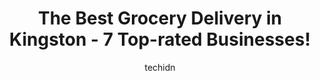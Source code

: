 ---
layout: ampstory
image: https://i0.wp.com/www.auto.or.id/wp-content/uploads/2023/06/loblaws-princess-street-0-kingston-1686326552.jpeg?resize=640,853
author: techidn
featured: false
description: Kingston, Ontario, Canada is a haven for Grocery Delivery enthusiasts, boasting an impressive array of 7 top-notch establishments. Whether youre a seasoned connoisseur or simply curious to 
title: The Best Grocery Delivery in Kingston - 7 Top-rated Businesses!
cover:
   title: The Best Grocery Delivery in Kingston - 7 Top-rated Businesses!
   subtitle: AUTO.OR.ID
   background: https://www.auto.or.id/wp-content/uploads/2023/06/loblaws-princess-street-0-kingston-1686326552.jpeg

pages: 
 - layout: thirds
   top: <h1>#1 Loblaws Princess Street</h1>
   bottom: "<p>I was just in the store at 8-30pm to 8-50pm on Monday June 5th 2023!There was an elderly gentleman in front of me and the cashiers from both the self checkout lane and fr</p>"
   background: https://www.auto.or.id/wp-content/uploads/2023/06/loblaws-princess-street-1-kingston-1686326554.jpeg
   backgroundblur: true
 - layout: thirds
   top: <h1>#2 Chris & Beths NOFRILLS Kingston</h1>
   bottom: "<p>1030 Coverdale Dr, Kingston, ON K7M 8X7, Canada</p>"
   background: https://www.auto.or.id/wp-content/uploads/2023/06/loblaws-princess-street-2-kingston-1686326554.jpeg
   cta:
      link: https://www.auto.or.id/the-best-grocery-delivery-in-kingston-7-top-rated-businesses/
      text: The Best Grocery Delivery in Kingston - 7 Top-rated Businesses!
 - layout: thirds
   top: <h1>#3 Loblaws Midland Avenue</h1>
   bottom: "<p>1048 Midland Ave, Kingston, ON K7P 2X9, Canada</p>"
   background: https://images.unsplash.com/photo-1536700503339-1e4b06520771?ixlib=rb-4.0.3&ixid=MnwxMjA3fDB8MHxwaG90by1wYWdlfHx8fGVufDB8fHx8&auto=format&fit=crop&w=640&h=853&q=80
   cta:
      link: https://www.auto.or.id/the-best-grocery-delivery-in-kingston-7-top-rated-businesses/
      text: The Best Grocery Delivery in Kingston - 7 Top-rated Businesses!
 - layout: thirds
   top: <h1>#4 FreshCo Princess & Andersen</h1>
   bottom: "<p>2327 Princess St, Kingston, ON K7M 3G1, Canada</p>"
   background: https://images.unsplash.com/photo-1615238359019-c8de4242e083?ixlib=rb-4.0.3&ixid=MnwxMjA3fDB8MHxwaG90by1wYWdlfHx8fGVufDB8fHx8&auto=format&fit=crop&w=640&h=853&q=80
   cta:
      link: https://www.auto.or.id/the-best-grocery-delivery-in-kingston-7-top-rated-businesses/
      text: The Best Grocery Delivery in Kingston - 7 Top-rated Businesses!
 - layout: thirds
   top: <h1>#5 Food Basics</h1>
   bottom: "<p>1225 Princess St, Kingston, ON K7M 3E1, Canada</p>"
   background: https://images.unsplash.com/photo-1632956557796-6868d5ecc6d2?ixlib=rb-4.0.3&ixid=MnwxMjA3fDB8MHxwaG90by1wYWdlfHx8fGVufDB8fHx8&auto=format&fit=crop&w=640&h=853&q=80
   cta:
      link: https://www.auto.or.id/the-best-grocery-delivery-in-kingston-7-top-rated-businesses/
      text: The Best Grocery Delivery in Kingston - 7 Top-rated Businesses!
 - layout: thirds
   top: <h1>#6 Metro</h1>
   bottom: "<p>460 Gardiners Rd, Kingston, ON K7M 7W8, Canada</p>"
   background: https://images.unsplash.com/photo-1639928844164-e530cf328bff?ixlib=rb-4.0.3&ixid=MnwxMjA3fDB8MHxwaG90by1wYWdlfHx8fGVufDB8fHx8&auto=format&fit=crop&w=640&h=853&q=80
   cta:
      link: https://www.auto.or.id/the-best-grocery-delivery-in-kingston-7-top-rated-businesses/
      text: The Best Grocery Delivery in Kingston - 7 Top-rated Businesses!
 - layout: thirds
   top: <h1>#7 Metro</h1>
   bottom: "<p>775 Bayridge Dr, Kingston, ON K7P 2P1, Canada</p>"
   background: https://images.unsplash.com/photo-1604755948429-a463f1d43c45?ixlib=rb-4.0.3&ixid=MnwxMjA3fDB8MHxwaG90by1wYWdlfHx8fGVufDB8fHx8&auto=format&fit=crop&w=640&h=853&q=80
   cta:
      link: https://www.auto.or.id/the-best-grocery-delivery-in-kingston-7-top-rated-businesses/
      text: The Best Grocery Delivery in Kingston - 7 Top-rated Businesses!
 - layout: thirds
   middle: Continue reading...
   background: https://images.unsplash.com/photo-1610566062594-fe61d8f17c71?ixlib=rb-4.0.3&ixid=MnwxMjA3fDB8MHxwaG90by1wYWdlfHx8fGVufDB8fHx8&auto=format&fit=crop&w=640&h=853&q=80
   cta:
      link: https://www.auto.or.id/the-best-grocery-delivery-in-kingston-7-top-rated-businesses/
      text: The Best Grocery Delivery in Kingston - 7 Top-rated Businesses!

---